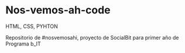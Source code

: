 # Nos-vemos-ah-code
HTML, CSS, PYHTON

Repositorio de #nosvemosahi, proyecto de SocialBit para primer año de Programa b_IT
